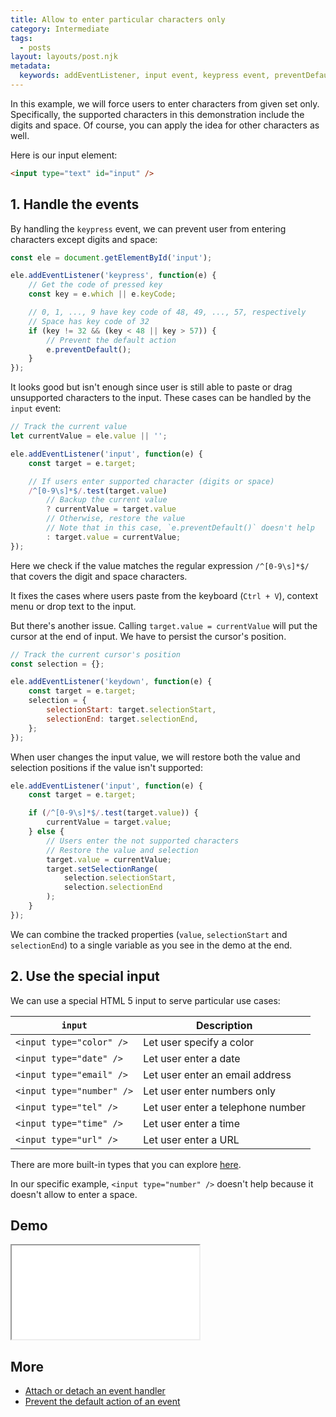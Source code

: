 ```yaml
---
title: Allow to enter particular characters only
category: Intermediate
tags:
  - posts
layout: layouts/post.njk
metadata:
  keywords: addEventListener, input event, keypress event, preventDefault, selectionEnd, selectionStart, setSelectionRange
---
```


In this example, we will force users to enter characters from given set only. Specifically, the supported characters in this demonstration include the digits and space. Of course, you can apply the idea for other characters as well.

Here is our input element:

```html
<input type="text" id="input" />
```

## 1. Handle the events

By handling the `keypress` event, we can prevent user from entering characters except digits and space:

```js
const ele = document.getElementById('input');

ele.addEventListener('keypress', function(e) {
    // Get the code of pressed key
    const key = e.which || e.keyCode;

    // 0, 1, ..., 9 have key code of 48, 49, ..., 57, respectively
    // Space has key code of 32
    if (key != 32 && (key < 48 || key > 57)) {
        // Prevent the default action
        e.preventDefault();
    }
});
```

It looks good but isn't enough since user is still able to paste or drag unsupported characters to the input.
These cases can be handled by the `input` event:

```js
// Track the current value
let currentValue = ele.value || '';

ele.addEventListener('input', function(e) {
    const target = e.target;

    // If users enter supported character (digits or space)
    /^[0-9\s]*$/.test(target.value)
        // Backup the current value
        ? currentValue = target.value
        // Otherwise, restore the value
        // Note that in this case, `e.preventDefault()` doesn't help
        : target.value = currentValue;
});
```

Here we check if the value matches the regular expression `/^[0-9\s]*$/` that covers the digit and space characters.

It fixes the cases where users paste from the keyboard (`Ctrl + V`), context menu or drop text to the input.

But there's another issue. Calling `target.value = currentValue` will put the cursor at the end of input. We have to persist the cursor's position.

```js
// Track the current cursor's position
const selection = {};

ele.addEventListener('keydown', function(e) {
    const target = e.target;
    selection = {
        selectionStart: target.selectionStart,
        selectionEnd: target.selectionEnd,
    };
});
```

When user changes the input value, we will restore both the value and selection positions if the value isn't supported:

```js
ele.addEventListener('input', function(e) {
    const target = e.target;

    if (/^[0-9\s]*$/.test(target.value)) {
        currentValue = target.value;
    } else {
        // Users enter the not supported characters
        // Restore the value and selection
        target.value = currentValue;
        target.setSelectionRange(
            selection.selectionStart,
            selection.selectionEnd
        );
    }
});
```

We can combine the tracked properties (`value`, `selectionStart` and `selectionEnd`) to a single variable as you
see in the demo at the end.

## 2. Use the special input

We can use a special HTML 5 input to serve particular use cases:

| `input`                       | Description                       |
|-------------------------------|-----------------------------------|
| `<input type="color" />`      | Let user specify a color          |
| `<input type="date" />`       | Let user enter a date             |
| `<input type="email" />`      | Let user enter an email address   |
| `<input type="number" />`     | Let user enter numbers only       |
| `<input type="tel" />`        | Let user enter a telephone number |
| `<input type="time" />`       | Let user enter a time             |
| `<input type="url" />`        | Let user enter a URL              |

There are more built-in types that you can explore [here](https://developer.mozilla.org/en-US/docs/Web/HTML/Element/input#%3Cinput%3E_types).

In our specific example, `<input type="number" />` doesn't help because it doesn't allow to enter a space.

## Demo

<iframe src='/demo/allow-to-enter-particular-characters-only/index.html'></iframe>

## More

* [Attach or detach an event handler](/attach-or-detach-an-event-handler)
* [Prevent the default action of an event](/prevent-the-default-action-of-an-event)